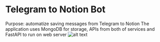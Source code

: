 # Telegram to Notion Bot
Purpose: automatize saving messages from Telegram to Notion
The application uses MongoDB for storage, APIs from both of services and FastAPI to run on web server
![alt text](https://app.integrately.com/i/integrations/colored-border/telegram_notion_integrations.png "Telegram-Notion")
